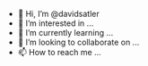 - 👋 Hi, I’m @davidsatler
- 👀 I’m interested in ...
- 🌱 I’m currently learning ...
- 💞️ I’m looking to collaborate on ...
- 📫 How to reach me ...

<!---
davidsatler/davidsatler is a ✨ special ✨ repository because its `README.md` (this file) appears on your GitHub profile.
You can click the Preview link to take a look at your changes.
--->
